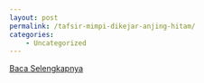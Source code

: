 ```yaml
---
layout: post
permalink: /tafsir-mimpi-dikejar-anjing-hitam/
categories:
    - Uncategorized
---
```


[Baca Selengkapnya](/01)
